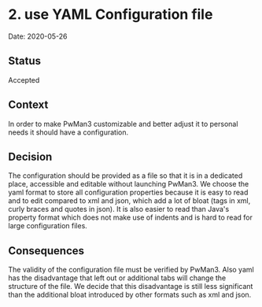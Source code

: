 # 2. use YAML Configuration file

Date: 2020-05-26

## Status

Accepted

## Context

In order to make PwMan3 customizable and better adjust it to personal needs it should have a configuration.

## Decision

The configuration should be provided as a file so that it is in a dedicated place, accessible and editable without launching PwMan3. We choose the yaml format to store all configuration properties because it is easy to read and to edit compared to xml and json, which add a lot of bloat (tags in xml, curly braces and quotes in json). It is also easier to read than Java's property format which does not make use of indents and is hard to read for large configuration files.

## Consequences

The validity of the configuration file must be verified by PwMan3. Also yaml has the disadvantage that left out or additional tabs will change the structure of the file. We decide that this disadvantage is still less significant than the additional bloat introduced by other formats such as xml and json.
